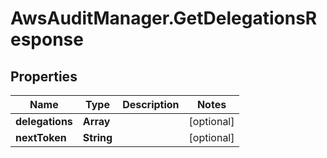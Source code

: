 # AwsAuditManager.GetDelegationsResponse

## Properties

Name | Type | Description | Notes
------------ | ------------- | ------------- | -------------
**delegations** | **Array** |  | [optional] 
**nextToken** | **String** |  | [optional] 



